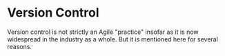# Version Control


Version control is not strictly an Agile "practice" insofar as it is now
widespread in the industry as a whole. But it is mentioned here for
several reasons.

